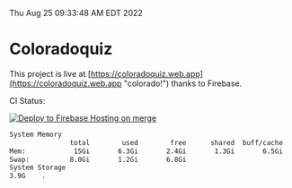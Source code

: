 Thu Aug 25 09:33:48 AM EDT 2022

# Coloradoquiz


This project is live at [https://coloradoquiz.web.app](https://coloradoquiz.web.app "colorado!") thanks to Firebase.

CI Status: 

[![Deploy to Firebase Hosting on merge](https://github.com/teamkushal/coloradoquiz/actions/workflows/firebase-hosting-merge.yml/badge.svg)](https://github.com/teamkushal/coloradoquiz/actions/workflows/firebase-hosting-merge.yml)

```bash
System Memory
               total        used        free      shared  buff/cache   available
Mem:            15Gi       6.3Gi       2.4Gi       1.3Gi       6.5Gi       7.3Gi
Swap:          8.0Gi       1.2Gi       6.8Gi
System Storage
3.9G	.
